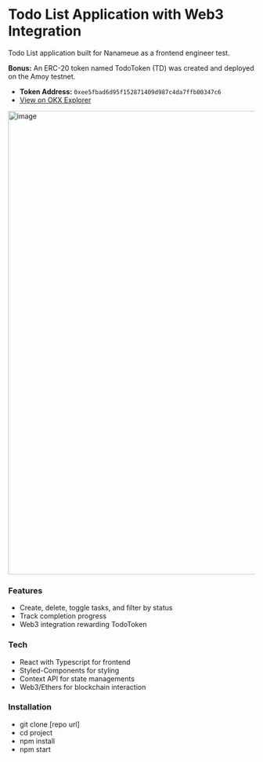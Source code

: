 # Todo List Application with Web3 Integration

Todo List application built for Nanameue as a frontend engineer test.

**Bonus:** An ERC-20 token named TodoToken (TD) was created and deployed on the Amoy testnet.

- **Token Address:** `0xee5fbad6d95f152871409d987c4da7ffb00347c6`
- [View on OKX Explorer](https://www.okx.com/pt-br/web3/explorer/amoy/token/0xee5fbad6d95f152871409d987c4da7ffb00347c6?address=0x019ec47518c33db29cfe7ffc06025ef8b64efa52)

<img width="945" alt="image" src="https://github.com/user-attachments/assets/e94e1c60-5e55-4358-a30c-bd3523e394a5" />

### Features

- Create, delete, toggle tasks, and filter by status
- Track completion progress
- Web3 integration rewarding TodoToken

### Tech

- React with Typescript for frontend
- Styled-Components for styling
- Context API for state managements
- Web3/Ethers for blockchain interaction

### Installation

- git clone [repo url]
- cd project
- npm install
- npm start
